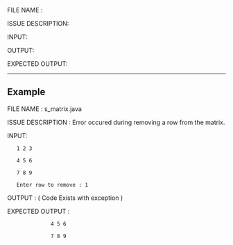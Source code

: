 FILE NAME :

ISSUE DESCRIPTION:

INPUT:

OUTPUT:

EXPECTED OUTPUT:

-------------------------------------------------------------------------------------
 Example
-------------------------------------------------------------------------------------

FILE NAME :  s_matrix.java

ISSUE DESCRIPTION : Error occured during removing a row from the matrix.

INPUT: 

       1 2 3
       
       4 5 6
       
       7 8 9
       
       Enter row to remove : 1

OUTPUT : ( Code Exists with exception )

EXPECTED OUTPUT :  

                  4 5 6
                  
                  7 8 9
